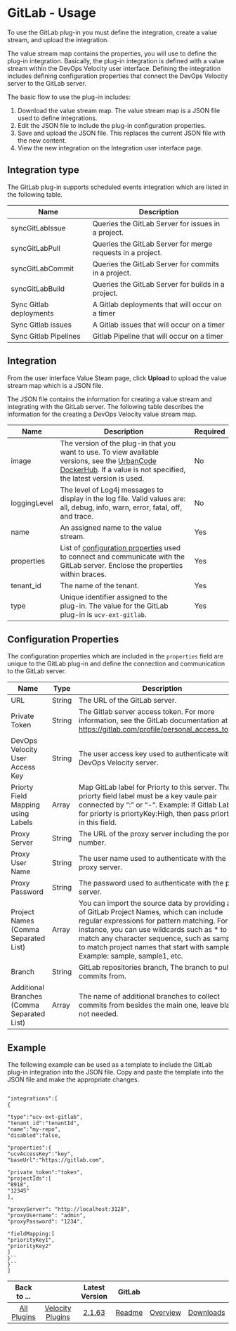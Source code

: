 
# GitLab - Usage

To use the GitLab plug-in you must define the integration, create a value stream, and upload the integration.

The value stream map contains the properties, you will use to define the plug-in integration. Basically, the plug-in integration is defined with a value stream within the DevOps Velocity user interface. Defining the integration includes defining configuration properties that connect the DevOps Velocity server to the GitLab server.


The basic flow to use the plug-in includes:

1. Download the value stream map. The value stream map is a JSON file used to define integrations.
2. Edit the JSON file to include the plug-in configuration properties.
3. Save and upload the JSON file. This replaces the current JSON file with the new content.
4. View the new integration on the Integration user interface page.

## Integration type

The GitLab plug-in supports scheduled events integration which are listed in the following table.


| Name | Description |
| --- | --- |
| syncGitLabIssue | Queries the GitLab Server for issues in a project. |
| syncGitLabPull | Queries the GitLab Server for merge requests in a project. |
|syncGitLabCommit | Queries the GitLab Server for commits in a project. |
| syncGitLabBuild | Queries the GitLab Server for builds in a project. |
| Sync Gitlab deployments | A Gitlab deployments that will occur on a timer |
| Sync Gitlab issues | A Gitlab issues that will occur on a timer |
| Sync Gitlab Pipelines | Gitlab Pipeline that will occur on a timer |

## Integration

From the user interface Value Steam page, click **Upload** to upload the value stream map which is a JSON file.

The JSON file contains the information for creating a value stream and integrating with the GitLab server. The following table describes the information for the creating a DevOps Velocity value stream map.


| Name | Description | Required |
| --- | --- | --- |
| image | The version of the plug-in that you want to use. To view available versions, see the [UrbanCode DockerHub](https://hub.docker.com/r/urbancode/ucv-ext-gitlab/tags). If a value is not specified, the latest version is used. | No |
| loggingLevel | The level of Log4j messages to display in the log file. Valid values are: all, debug, info, warn, error, fatal, off, and trace. | No |
| name | An assigned name to the value stream. | Yes |
| properties | List of [configuration properties](#properties) used to connect and communicate with the GitLab server. Enclose the properties within braces. | Yes |
| tenant\_id | The name of the tenant. | Yes |
| type | Unique identifier assigned to the plug-in. The value for the GitLab plug-in is `ucv-ext-gitlab`. | Yes |

## Configuration Properties

The configuration properties which are included in the `properties` field are unique to the GitLab plug-in and define the connection and communication to the GitLab server.


| Name | Type | Description | Required | Project Name |
| --- | --- | --- | --- | --- |
| URL | String | The URL of the GitLab server. | Yes | baseUrl |
| Private Token | String | The Gitlab server access token. For more information, see the GitLab documentation at https://gitlab.com/profile/personal_access_tokens. | Yes | private\_token |
| DevOps Velocity User Access Key | String | The user access key used to authenticate with the DevOps Velocity server. | Yes | ucvAccessKey |
| Priorty Field Mapping using Labels | Array | Map GitLab label for Priorty to this server. The priorty field label must be a key vaule pair connected by “:” or “-“. Example: If Gitlab Label for priorty is priortyKey:High, then pass priortyKey in this field. | No | fieldMapping |
| Proxy Server | String | The URL of the proxy server including the port number. | No | proxyServer|
| Proxy User Name | String | The user name used to authenticate with the proxy server. | No | proxyUsername |
| Proxy Password | String | The password used to authenticate with the proxy server. | No | proxyPassword |
| Project Names (Comma Separated List) | Array | You can import the source data by providing a list of GitLab Project Names, which can include regular expressions for pattern matching. For instance, you can use wildcards such as * to match any character sequence, such as sample* to match project names that start with sample. Example: sample, sample1, etc. | No | projectNames |
| Branch | String | GitLab repositories branch, The branch to pull commits from. | No | branchName |
| Additional Branches (Comma Separated List) | Array | The name of additional branches to collect commits from besides the main one, leave blank if not needed. | No | otherBranches |

## Example


The following example can be used as a template to include the GitLab plug-in integration into the JSON file. Copy and paste the template into the JSON file and make the appropriate changes.


```

"integrations":[
{

"type":"ucv-ext-gitlab",
"tenant_id":"tenantId",
"name":"my-repo",
"disabled":false,

"properties":{
"ucvAccessKey":"key",
"baseUrl":"https://gitlab.com",

"private_token":"token",
"projectIds":[
"8918",
"12345"
],

"proxyServer": "http://localhost:3128",
"proxyUsername": "admin",
"proxyPassword": "1234",

"fieldMapping:[
"priorityKey1",
"priorityKey2"
]
}``
}``
]

```



|Back to ...||Latest Version|GitLab |||
| :---: | :---: | :---: | :---: | :---: | :---: |
|[All Plugins](../../index.md)|[Velocity Plugins](../README.md)|[2.1.63](https://github.com/UrbanCode/IBM-UCV-PLUGINS/raw/main/files/ucv-ext-gitlab/ucv-ext-gitlab:2.1.63.tar.7z.001)|[Readme](README.md)|[Overview](overview.md)|[Downloads](downloads.md)|
